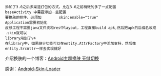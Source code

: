 
    添加了3.0之后多渠道打包的方式，比在3.0之前稍微的多了一点配置
    baseActivity 中需要添加一些配置
    要换肤的控件，必须加        skin:enable="true"
    Application需要初始化
    皮肤工程不需要java文件夹和res中layout，工程直接build apk,然后把apk的后缀名改成 .skin就可以
    library用到了v4
    在library中，如果缺少功能可以在entity.AttrFactory中添加支持，然后像entity.SrcAttr一样去实现就好
介绍换肤的一个博客：[Android主题换肤 无缝切换](https://www.jianshu.com/p/af7c0585dd5b)

感谢：[Android-Skin-Loader](https://github.com/fengjundev/Android-Skin-Loader)
